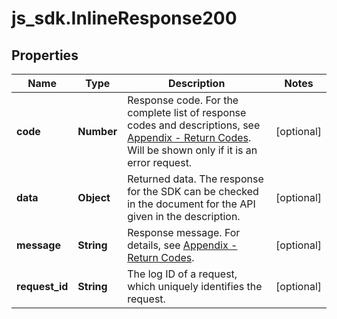 # js_sdk.InlineResponse200

## Properties
Name | Type | Description | Notes
------------ | ------------- | ------------- | -------------
**code** | **Number** | Response code. For the complete list of response codes and descriptions, see [Appendix - Return Codes](https://ads.tiktok.com/marketing_api/docs?id&#x3D;1737172488964097). Will be shown only if it is an error request. | [optional] 
**data** | **Object** | Returned data. The response for the SDK can be checked in the document for the API given in the description. | [optional] 
**message** | **String** | Response message. For details, see [Appendix - Return Codes](https://ads.tiktok.com/marketing_api/docs?id&#x3D;1737172488964097). | [optional] 
**request_id** | **String** | The log ID of a request, which uniquely identifies the request. | [optional] 
